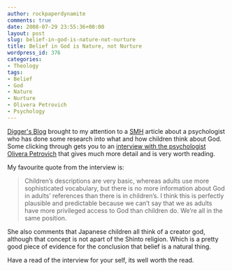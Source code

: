```yaml
---
author: rockpaperdynamite
comments: true
date: 2008-07-29 23:55:36+00:00
layout: post
slug: belief-in-god-is-nature-not-nurture
title: Belief in God is Nature, not Nurture
wordpress_id: 376
categories:
- Theology
tags:
- Belief
- God
- Nature
- Nurture
- Olivera Petrovich
- Psychology
---
```


[Digger's Blog](http://www.diggerrandle.com/2008/07/are-babies-hard-wired-to-believe-in-god.html) brought to my attention to a [SMH](http://www.theage.com.au/national/infants-have-natural-belief-in-god-20080725-3l3b.html) article about a psychologist who has done some research into what and how children think about God.  Some clicking through gets you to an [interview with the psychologist ](http://www.science-spirit.org/article_detail.php?article_id=128)[Olivera Petrovich](http://www.science-spirit.org/article_detail.php?article_id=128) that gives much more detail and is very worth reading. 

My favourite quote from the interview is:


<blockquote>Children’s descriptions are very basic, whereas adults use more sophisticated vocabulary, but there is no more information about God in adults’ references than there is in children’s. I think this is perfectly plausible and predictable because we can’t say that we as adults have more privileged access to God than children do. We’re all in the same position.</blockquote>


She also comments that Japanese children all think of a creator god, although that concept is not apart of the Shinto religion. Which is a pretty good piece of evidence for the conclusion that belief is a natural thing.

Have a read of the interview for your self, its well worth the read.

